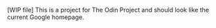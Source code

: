 [WIP file] 
This is a project for The Odin Project and should look like the current 
Google homepage.
